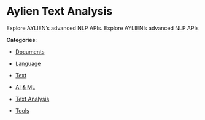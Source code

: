 # Aylien Text Analysis

Explore AYLIEN’s advanced NLP APIs.  Explore AYLIEN’s advanced NLP APIs

**Categories**:

- [Documents](https://github/apis-list/apis-list#documents)

- [Language](https://github/apis-list/apis-list#language)

- [Text](https://github/apis-list/apis-list#text)

- [AI & ML](https://github/apis-list/apis-list#ai-and-ml)

- [Text Analysis](https://github/apis-list/apis-list#text-analysis)

- [Tools](https://github/apis-list/apis-list#tools)



